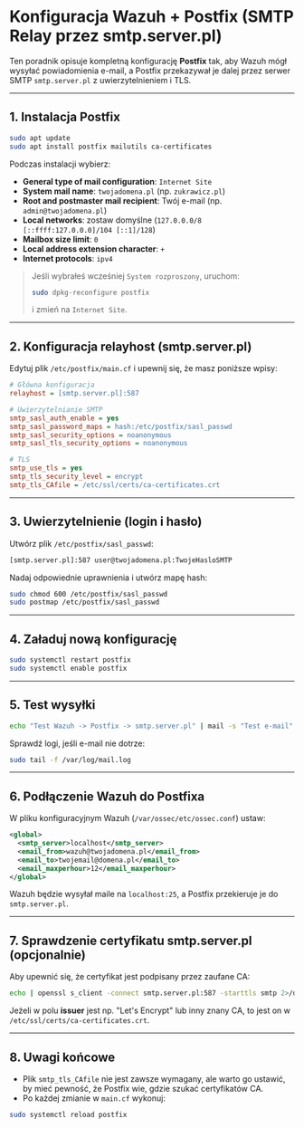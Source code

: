 # Konfiguracja Wazuh + Postfix (SMTP Relay przez smtp.server.pl)

Ten poradnik opisuje kompletną konfigurację **Postfix** tak, aby Wazuh mógł wysyłać powiadomienia e-mail,
a Postfix przekazywał je dalej przez serwer SMTP `smtp.server.pl` z uwierzytelnieniem i TLS.

---

## 1. Instalacja Postfix
```bash
sudo apt update
sudo apt install postfix mailutils ca-certificates
```

Podczas instalacji wybierz:

- **General type of mail configuration**: `Internet Site`
- **System mail name**: `twojadomena.pl` (np. `zukrawicz.pl`)
- **Root and postmaster mail recipient**: Twój e-mail (np. `admin@twojadomena.pl`)
- **Local networks**: zostaw domyślne (`127.0.0.0/8 [::ffff:127.0.0.0]/104 [::1]/128`)
- **Mailbox size limit**: `0`
- **Local address extension character**: `+`
- **Internet protocols**: `ipv4`

> Jeśli wybrałeś wcześniej `System rozproszony`, uruchom:
> ```bash
> sudo dpkg-reconfigure postfix
> ```
> i zmień na `Internet Site`.

---

## 2. Konfiguracja relayhost (smtp.server.pl)
Edytuj plik `/etc/postfix/main.cf` i upewnij się, że masz poniższe wpisy:

```ini
# Główna konfiguracja
relayhost = [smtp.server.pl]:587

# Uwierzytelnianie SMTP
smtp_sasl_auth_enable = yes
smtp_sasl_password_maps = hash:/etc/postfix/sasl_passwd
smtp_sasl_security_options = noanonymous
smtp_sasl_tls_security_options = noanonymous

# TLS
smtp_use_tls = yes
smtp_tls_security_level = encrypt
smtp_tls_CAfile = /etc/ssl/certs/ca-certificates.crt
```

---

## 3. Uwierzytelnienie (login i hasło)
Utwórz plik `/etc/postfix/sasl_passwd`:

```bash
[smtp.server.pl]:587 user@twojadomena.pl:TwojeHasloSMTP
```

Nadaj odpowiednie uprawnienia i utwórz mapę hash:
```bash
sudo chmod 600 /etc/postfix/sasl_passwd
sudo postmap /etc/postfix/sasl_passwd
```

---

## 4. Załaduj nową konfigurację
```bash
sudo systemctl restart postfix
sudo systemctl enable postfix
```

---

## 5. Test wysyłki
```bash
echo "Test Wazuh -> Postfix -> smtp.server.pl" | mail -s "Test e-mail" twojemail@domena.pl
```

Sprawdź logi, jeśli e-mail nie dotrze:
```bash
sudo tail -f /var/log/mail.log
```

---

## 6. Podłączenie Wazuh do Postfixa
W pliku konfiguracyjnym Wazuh (`/var/ossec/etc/ossec.conf`) ustaw:
```xml
<global>
  <smtp_server>localhost</smtp_server>
  <email_from>wazuh@twojadomena.pl</email_from>
  <email_to>twojemail@domena.pl</email_to>
  <email_maxperhour>12</email_maxperhour>
</global>
```

Wazuh będzie wysyłał maile na `localhost:25`, a Postfix przekieruje je do `smtp.server.pl`.

---

## 7. Sprawdzenie certyfikatu smtp.server.pl (opcjonalnie)
Aby upewnić się, że certyfikat jest podpisany przez zaufane CA:
```bash
echo | openssl s_client -connect smtp.server.pl:587 -starttls smtp 2>/dev/null | openssl x509 -noout -issuer -subject
```

Jeżeli w polu **issuer** jest np. "Let's Encrypt" lub inny znany CA, to jest on w `/etc/ssl/certs/ca-certificates.crt`.

---

## 8. Uwagi końcowe
- Plik `smtp_tls_CAfile` nie jest zawsze wymagany, ale warto go ustawić, by mieć pewność, że Postfix wie, gdzie szukać certyfikatów CA.
- Po każdej zmianie w `main.cf` wykonuj:
```bash
sudo systemctl reload postfix
```
